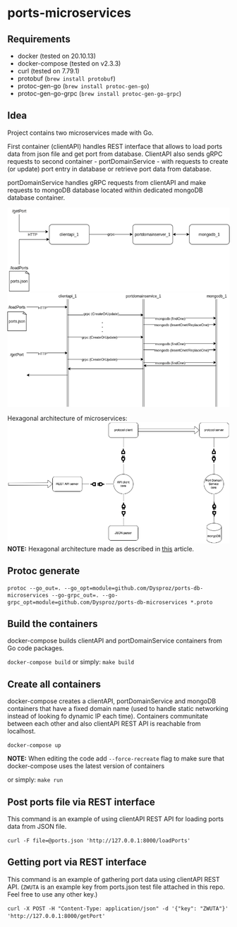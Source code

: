 # ports-microservices

## Requirements
- docker (tested on 20.10.13)
- docker-compose (tested on v2.3.3)
- curl (tested on 7.79.1)
- protobuf (`brew install protobuf`)
- protoc-gen-go (`brew install protoc-gen-go`)
- protoc-gen-go-grpc (`brew install protoc-gen-go-grpc`)

## Idea
Project contains two microservices made with Go.

First container (clientAPI) handles REST interface that allows to load ports data from json file and get port from database.
ClientAPI also sends gRPC requests to second container - portDomainService - with requests to create (or update) port entry in database or retrieve port data from database.

portDomainService handles gRPC requests from clientAPI and make requests to mongoDB database located within dedicated mongoDB database container.

![architecture](images/architecture.png)
![flow](images/flow.png)

Hexagonal architecture of microservices:
![hex-architecture](images/hex-architecture.png)
**NOTE:** Hexagonal architecture made as described in [this](https://medium.com/@matiasvarela/hexagonal-architecture-in-go-cfd4e436faa3) article.

## Protoc generate
```
protoc --go_out=. --go_opt=module=github.com/Dysproz/ports-db-microservices --go-grpc_out=. --go-grpc_opt=module=github.com/Dysproz/ports-db-microservices *.proto
```

## Build the containers
docker-compose builds clientAPI and portDomainService containers from Go code packages.

`docker-compose build`
or simply:
`make build`

## Create all containers
docker-compose creates a clientAPI, portDomainService and mongoDB containers that have a fixed domain name (used to handle static networking instead of looking fo dynamic IP each time). Containers communitate between each other and also clientAPI REST API is reachable from localhost.

`docker-compose up`

**NOTE:** When editing the code add `--force-recreate` flag to make sure that docker-compose uses the latest version of containers

or simply:
`make run`

## Post ports file via REST interface
This command is an example of using clientAPI REST API for loading ports data from JSON file.

`curl -F file=@ports.json 'http://127.0.0.1:8000/loadPorts'`

## Getting port via REST interface
This command is an example of gathering port data using clientAPI REST API. (`ZWUTA` is an example key from ports.json test file attached in this repo. Feel free to use any other key.)

`curl -X POST -H "Content-Type: application/json" -d '{"key": "ZWUTA"}'  'http://127.0.0.1:8000/getPort'`
